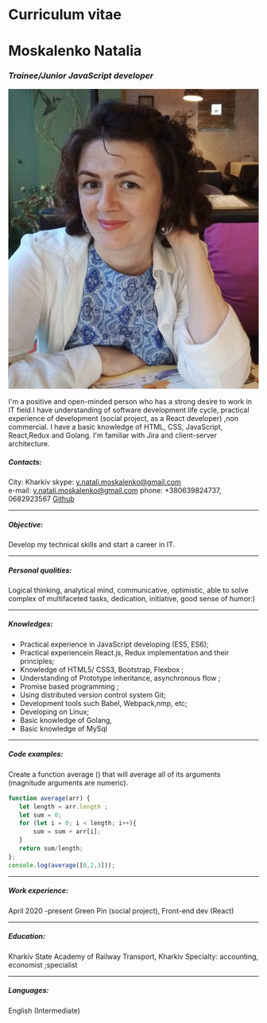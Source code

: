 
# **Curriculum vitae** 
#  **Moskalenko Natalia**

### _Trainee/Junior JavaScript developer_

![title](photo.png)

I'm a positive and open-minded person who has a strong desire to work in IT field.I have understanding of software development life cycle, practical  experience of  development (social project, as a React developer) ,non commercial. I have a basic knowledge of HTML, CSS, JavaScript, React,Redux and  Golang. I'm familiar with Jira and client-server architecture.

##### Contacts:	
 City: Kharkiv
 skype: y.natali.moskalenko@gmail.com	
 e-mail: y.natali.moskalenko@gmail.com
 phone:  +380639824737, 0682923567 
 [Github](https://github.com/NM211077?tab=repositories)
****

##### Objective:
Develop my technical skills and start a career in IT.
****

##### Personal qualities:
Logical thinking, analytical mind,  communicative, optimistic, able to solve complex of multifaceted tasks, dedication, initiative, good sense of humor:)
****

##### Knowledges:
 - Practical experience in JavaScript developing (ES5, ES6);
 - Practical experiencein React.js, Redux implementation and their principles;
 - Knowledge of HTML5/ CSS3, Bootstrap, Flexbox ;
 - Understanding of Prototype inheritance, asynchronous flow ;
- Promise based programming ;
- Using distributed version control system Git;
- Development tools such Babel, Webpack,nmp, etc;
- Developing on Linux;
- Basic knowledge of Golang,
- Basic knowledge of MySql
****

##### Code examples:
Create a function average () that will average all of its arguments (magnitude arguments are numeric).
 ```javascript
function average(arr) {
    let length = arr.length ;
    let sum = 0;
    for (let i = 0; i < length; i++){
        sum = sum + arr[i];
    }
    return sum/length;
};
console.log(average([8,2,3]));
 ```
 ****

##### Work experience:

April 2020 -present
Green Pin (social project), Front-end dev (React)
****

##### Education:

Kharkiv State Academy of Railway Transport, Kharkiv
  Specialty:  accounting, economist ;specialist
****

##### Languages:

English (Intermediate)




 
